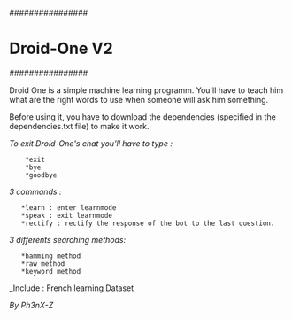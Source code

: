 ################
# Droid-One V2 #
################

Droid One is a simple machine learning programm.
You'll have to teach him what are the right words to use when someone will ask him something.

Before using it, you have to download the dependencies (specified in the dependencies.txt file) to make it work.

_To exit Droid-One's chat you'll have to type :_

        *exit
        *bye
        *goodbye

_3 commands :_

       *learn : enter learnmode
       *speak : exit learnmode
       *rectify : rectify the response of the bot to the last question.

_3 differents searching methods:_

       *hamming method
       *raw method
       *keyword method

_Include : French learning Dataset

*_By Ph3nX-Z_*
